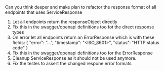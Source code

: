 Can you think deeper and make plan to refactor the response format of all endpoints that uses ServiceResponse

1. Let all endpoints return the responseObject directly
2. Fix this in the swagger/openapi definitions too fot the direct response types
3. On error let all endpoints return an ErrorResponse which is with these fields:
 {
    "error": "...",
    "timestamp": "<ISO_8601>",
    "status": "HTTP status code"
  }
4. Fix this in the swagger/openapi definitions too for the ErrorResponse
5. Cleanup ServiceResponse as it should not be used anymore.
6. Fix the testes to assert the changed respone error formats
